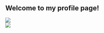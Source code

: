 ## Welcome to my profile page!


<span>
    <img align="center" src="https://github-readme-stats.vercel.app/api?username=aaaa0ggMC&show_icons=true&theme=merko" />
</span>
<br/>
<span>
  <img align="center" src="https://github-readme-stats.vercel.app/api/top-langs/?username=aaaa0ggMC&theme=merko" />
</span>


